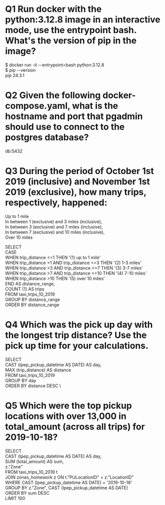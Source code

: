# Q1 Run docker with the python:3.12.8 image in an interactive mode, use the entrypoint bash. What's the version of pip in the image?

$ docker run -it --entrypoint=bash python:3.12.8 \
$ pip --version \
pip 24.3.1 


# Q2 Given the following docker-compose.yaml, what is the hostname and port that pgadmin should use to connect to the postgres database?

db:5432


# Q3 During the period of October 1st 2019 (inclusive) and November 1st 2019 (exclusive), how many trips, respectively, happened:
Up to 1 mile \
In between 1 (exclusive) and 3 miles (inclusive), \
In between 3 (exclusive) and 7 miles (inclusive), \
In between 7 (exclusive) and 10 miles (inclusive), \
Over 10 miles 

SELECT \
	CASE \
		WHEN trip_distance <=1 THEN '(1) up to 1 mile' \
		WHEN trip_distance >1 AND trip_distance <=3 THEN '(2) 1-3 miles' \
		WHEN trip_distance >3 AND trip_distance <=7 THEN '(3) 3-7 miles' \
		WHEN trip_distance >7 AND trip_distance <=10 THEN '(4) 7-10 miles' \
		WHEN trip_distance >10 THEN '(5) over 10 miles' \
	END AS distance_range, \
	COUNT (1) AS trips \
FROM taxi_trips_10_2019 \
GROUP BY distance_range \
ORDER BY distance_range


# Q4 Which was the pick up day with the longest trip distance? Use the pick up time for your calculations.

SELECT \
	CAST (lpep_pickup_datetime AS DATE) AS day, \
	MAX (trip_distance) AS distance \
FROM taxi_trips_10_2019 \
GROUP BY day \
ORDER BY distance DESC \

# Q5 Which were the top pickup locations with over 13,000 in total_amount (across all trips) for 2019-10-18?

SELECT \
	CAST (lpep_pickup_datetime AS DATE) AS day, \
	SUM (total_amount) AS sum, \
	z."Zone" \
FROM taxi_trips_10_2019 t \
JOIN zones_homework z ON t."PULocationID" = z."LocationID" \
WHERE CAST (lpep_pickup_datetime AS DATE) = '2019-10-18' \
GROUP BY z."Zone", CAST (lpep_pickup_datetime AS DATE) \
ORDER BY sum DESC \
LIMIT 100
